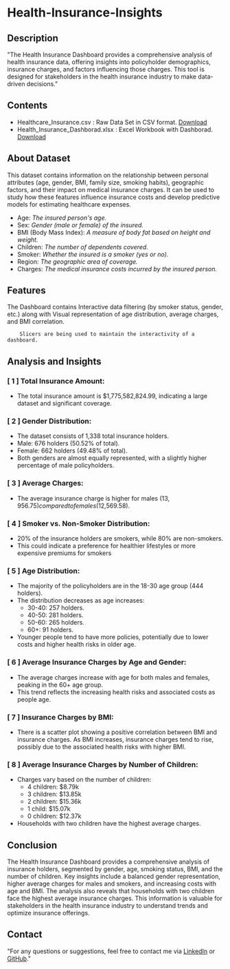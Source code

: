
# Health-Insurance-Insights
## Description

"The Health Insurance Dashboard provides a comprehensive analysis of health insurance data, offering insights into policyholder demographics, insurance charges, and factors influencing those charges. This tool is designed for stakeholders in the health insurance industry to make data-driven decisions."

## Contents

- Healthcare_Insurance.csv : Raw Data Set in CSV format.
        [Download](https://github.com/Deepak2002kumar/Health-Insurance-Demographics-Tool/blob/main/Healthcare_Insurance.csv)
- Health_Insurance_Dashborad.xlsx : Excel Workbook with Dashborad. [Download](https://github.com/Deepak2002kumar/Health-Insurance-Demographics-Tool/blob/main/Health_Insurance_Dashborad.xlsx)

## About Dataset
This dataset contains information on the relationship between personal attributes (age, gender, BMI, family size, smoking habits), geographic factors, and their impact on medical insurance charges. It can be used to study how these features influence insurance costs and develop predictive models for estimating healthcare expenses.

- Age: *The insured person's age.*
- Sex: *Gender (male or female) of the insured.*
- BMI (Body Mass Index): *A measure of body fat based on height and weight.*
- Children: *The number of dependents covered.*
- Smoker: *Whether the insured is a smoker (yes or no).*
- Region: *The geographic area of coverage.*
- Charges: *The medical insurance costs incurred by the insured person.*

## Features

The Dashboard contains Interactive data filtering (by smoker status, gender, etc.) along with Visual representation of age distribution, average charges, and BMI correlation.

        Slicers are being used to maintain the interactivity of a dashboard.

## Analysis and Insights

### [ 1 ] Total Insurance Amount:

- The total insurance amount is $1,775,582,824.99, indicating a large dataset and significant coverage.

### [ 2 ] Gender Distribution:

- The dataset consists of 1,338 total insurance holders.
- Male: 676 holders (50.52% of total).
- Female: 662 holders (49.48% of total).
- Both genders are almost equally represented, with a slightly higher percentage of male policyholders.

### [ 3 ] Average Charges:

- The average insurance charge is higher for males ($13,956.75) compared to females ($12,569.58).

### [ 4 ] Smoker vs. Non-Smoker Distribution:

- 20% of the insurance holders are smokers, while 80% are non-smokers.
- This could indicate a preference for healthier lifestyles or more expensive premiums for smokers

### [ 5 ] Age Distribution:

- The majority of the policyholders are in the 18-30 age group (444 holders).
- The distribution decreases as age increases:
    - 30-40: 257 holders.
    - 40-50: 281 holders.
    - 50-60: 265 holders.
    - 60+: 91 holders.
- Younger people tend to have more policies, potentially due to lower costs and higher health risks in older age.

### [ 6 ] Average Insurance Charges by Age and Gender:

- The average charges increase with age for both males and females, peaking in the 60+ age group.
- This trend reflects the increasing health risks and associated costs as people age.

### [ 7 ] Insurance Charges by BMI:

- There is a scatter plot showing a positive correlation between BMI and insurance charges. As BMI increases, insurance charges tend to rise, possibly due to the associated health risks with higher BMI.

### [ 8 ] Average Insurance Charges by Number of Children:

- Charges vary based on the number of children:
    - 4 children: $8.79k
    - 3 children: $13.85k
    - 2 children: $15.36k
    - 1 child: $15.07k
    - 0 children: $12.37k
- Households with two children have the highest average charges.

## Conclusion 
The Health Insurance Dashboard provides a comprehensive analysis of insurance holders, segmented by gender, age, smoking status, BMI, and the number of children. Key insights include a balanced gender representation, higher average charges for males and smokers, and increasing costs with age and BMI. The analysis also reveals that households with two children face the highest average insurance charges. This information is valuable for stakeholders in the health insurance industry to understand trends and optimize insurance offerings.

## Contact
"For any questions or suggestions, feel free to contact me via [LinkedIn](https://www.linkedin.com/in/deepak-kumar-138110241/) or [GitHub](https://github.com/Deepak2002kumar)."

